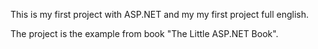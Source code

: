 This is my first project with ASP.NET and my my first project full english.

The project is the example from book "The Little ASP.NET Book".
